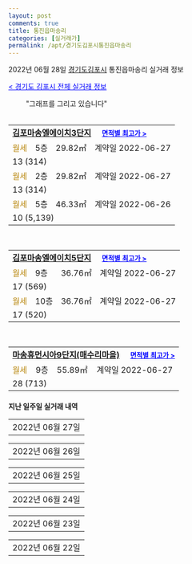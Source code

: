 ```yaml
---
layout: post
comments: true
title: 통진읍마송리
categories: [실거래가]
permalink: /apt/경기도김포시통진읍마송리
---
```


2022년 06월 28일 <a href="/apt/경기도김포시">경기도김포시</a> 통진읍마송리 실거래 정보

<a style="color: blue;" href="/apt/경기도김포시">< 경기도 김포시 전체 실거래 정보</a>

<script type="text/javascript">
  google.charts.load('current', {'packages':['corechart']});
  google.charts.setOnLoadCallback(drawChart);

  function drawChart() {
    var data = google.visualization.arrayToDataTable([['거래일', '매매', '전월세', '전매'], ['21-01', 1, 0, 0], ['21-02', 14, 7, 0], ['21-03', 0, 1, 0], ['21-04', 0, 1, 0], ['21-05', 0, 7, 0], ['21-06', 4, 25, 0], ['21-07', 6, 124, 0], ['21-08', 4, 62, 0], ['21-09', 2, 72, 0], ['21-10', 4, 26, 0], ['21-11', 2, 17, 0], ['21-12', 2, 28, 0], ['22-01', 1, 26, 0], ['22-02', 1, 24, 0], ['22-03', 3, 9, 0], ['22-04', 4, 38, 0], ['22-05', 4, 21, 0], ['22-06', 0, 227, 0]]);

    var options = {
      title: '최근 1년간 유형별 거래량 추이',
      legend: { position: 'bottom' }
    };

    setTimeout(function() {
        var chart = new google.visualization.LineChart(document.getElementById('columnchart_material'));
        chart.draw(data, (options));
        document.getElementById('loading').style.display = 'none';
    }, 200);

  }
</script>


<div id="loading" style="z-index:20; display: block; margin-left: 35px">"그래프를 그리고 있습니다"</div>
<div id="columnchart_material" style="width: 95%; margin-left: -35px; display: block"></div>
<!--<div style="width: 95%; margin-left: -35px; display: block">
      <script async src="https://pagead2.googlesyndication.com/pagead/js/adsbygoogle.js?client=ca-pub-3485438051770037"
          crossorigin="anonymous"></script>
      <ins class="adsbygoogle"
          style="display:block"
          data-ad-format="fluid"
          data-ad-layout-key="-fb+5w+4e-db+86"
          data-ad-client="ca-pub-3485438051770037"
          data-ad-slot="1827090281"></ins>
      <script>
          (adsbygoogle = window.adsbygoogle || []).push({});
      </script>
</div>-->
<br>
<table>
  <tr>
    <td colspan="4" style="font-weight: bold;"><a href="/apt/경기도김포시통진읍마송리김포마송엘에이치3단지">김포마송엘에이치3단지</a> &nbsp;&nbsp;&nbsp; <a style="color: blue; font-size: smaller;" href="/apt/경기도김포시통진읍마송리김포마송엘에이치3단지">면적별 최고가 ></a></td>
  </tr>
    
  <tr>
    <td><a style="color: darkgoldenrod">월세</a></td>
    <td>5층</td>
    <td>29.82㎡</td>
    <td>계약일 2022-06-27</td>
  </tr>
  <tr>
    <td colspan="4">13 (314)</td>
  </tr>
    
  <tr>
    <td><a style="color: darkgoldenrod">월세</a></td>
    <td>2층</td>
    <td>29.82㎡</td>
    <td>계약일 2022-06-27</td>
  </tr>
  <tr>
    <td colspan="4">13 (314)</td>
  </tr>
    
  <tr>
    <td><a style="color: darkgoldenrod">월세</a></td>
    <td>5층</td>
    <td>46.33㎡</td>
    <td>계약일 2022-06-26</td>
  </tr>
  <tr>
    <td colspan="4">10 (5,139)</td>
  </tr>
    
</table>
<br>
<table>
  <tr>
    <td colspan="4" style="font-weight: bold;"><a href="/apt/경기도김포시통진읍마송리김포마송엘에이치5단지">김포마송엘에이치5단지</a> &nbsp;&nbsp;&nbsp; <a style="color: blue; font-size: smaller;" href="/apt/경기도김포시통진읍마송리김포마송엘에이치5단지">면적별 최고가 ></a></td>
  </tr>
    
  <tr>
    <td><a style="color: darkgoldenrod">월세</a></td>
    <td>9층</td>
    <td>36.76㎡</td>
    <td>계약일 2022-06-27</td>
  </tr>
  <tr>
    <td colspan="4">17 (569)</td>
  </tr>
    
  <tr>
    <td><a style="color: darkgoldenrod">월세</a></td>
    <td>10층</td>
    <td>36.76㎡</td>
    <td>계약일 2022-06-27</td>
  </tr>
  <tr>
    <td colspan="4">17 (520)</td>
  </tr>
    
</table>
<br>
<table>
  <tr>
    <td colspan="4" style="font-weight: bold;"><a href="/apt/경기도김포시통진읍마송리마송휴먼시아9단지(매수리마을)">마송휴먼시아9단지(매수리마을)</a> &nbsp;&nbsp;&nbsp; <a style="color: blue; font-size: smaller;" href="/apt/경기도김포시통진읍마송리마송휴먼시아9단지(매수리마을)">면적별 최고가 ></a></td>
  </tr>
    
  <tr>
    <td><a style="color: darkgoldenrod">월세</a></td>
    <td>9층</td>
    <td>55.89㎡</td>
    <td>계약일 2022-06-27</td>
  </tr>
  <tr>
    <td colspan="4">28 (713)</td>
  </tr>
    
</table>
    
<div style="margin-top: 20px; margin-bottom: 13px"><b>지난 일주일 실거래 내역</b></div>

  <table style="width: 100%; margin-bottom: 1px">
      <tr class="header">
        <td>2022년 06월 27일</td>
      </tr>
      <tr class="child" style="display: none">
        <td>
            
        <table>
          <tr>
            <td colspan="4" style="font-weight: bold;"><a href="https://search.naver.com/search.naver?query=김포마송엘에이치3단지">김포마송엘에이치3단지</a> &nbsp;&nbsp;&nbsp; <a style="color: blue; font-size: smaller;" href="/apt/경기도김포시통진읍마송리김포마송엘에이치3단지">면적별 최고가 ></a></td>            
          </tr>

          <tr>
            <td><a style="color: darkgoldenrod">월세</a></td>
            <td>1층</td>
            <td>46.33㎡</td>
            <td>계약일 2022-06-24</td>
          </tr>
          <tr>
            <td colspan="4">26 (639)</td>
          </tr>
    
        </table>
    
        </td>
      </tr>
  </table>
    
  <table style="width: 100%; margin-bottom: 1px">
      <tr class="header">
        <td>2022년 06월 26일</td>
      </tr>
      <tr class="child" style="display: none">
        <td>
            
        <table>
          <tr>
            <td colspan="4" style="font-weight: bold;"><a href="https://search.naver.com/search.naver?query=김포마송엘에이치3단지">김포마송엘에이치3단지</a> &nbsp;&nbsp;&nbsp; <a style="color: blue; font-size: smaller;" href="/apt/경기도김포시통진읍마송리김포마송엘에이치3단지">면적별 최고가 ></a></td>            
          </tr>

          <tr>
            <td><a style="color: darkgoldenrod">월세</a></td>
            <td>15층</td>
            <td>46.33㎡</td>
            <td>계약일 2022-06-24</td>
          </tr>
          <tr>
            <td colspan="4">26 (639)</td>
          </tr>
    
        </table>
        <table style="margin-top: 5px">
          <tr>
            <td colspan="4" style="font-weight: bold;"><a href="https://search.naver.com/search.naver?query=김포마송엘에이치5단지">김포마송엘에이치5단지</a> &nbsp;&nbsp;&nbsp; <a style="color: blue; font-size: smaller;" href="/apt/경기도김포시통진읍마송리김포마송엘에이치5단지">면적별 최고가 ></a></td>            
          </tr>
    
          <tr>
            <td><a style="color: darkgoldenrod">월세</a></td>
            <td>5층</td>
            <td>36.76㎡</td>
            <td>계약일 2022-06-25</td>
          </tr>
          <tr>
            <td colspan="4">13 (2,669)</td>
          </tr>
    
        </table>
    
        </td>
      </tr>
  </table>
    
  <table style="width: 100%; margin-bottom: 1px">
      <tr class="header">
        <td>2022년 06월 25일</td>
      </tr>
      <tr class="child" style="display: none">
        <td>
            
        <table>
          <tr>
            <td colspan="4" style="font-weight: bold;"><a href="https://search.naver.com/search.naver?query=김포마송엘에이치3단지">김포마송엘에이치3단지</a> &nbsp;&nbsp;&nbsp; <a style="color: blue; font-size: smaller;" href="/apt/경기도김포시통진읍마송리김포마송엘에이치3단지">면적별 최고가 ></a></td>            
          </tr>

          <tr>
            <td><a style="color: darkgoldenrod">월세</a></td>
            <td>10층</td>
            <td>29.82㎡</td>
            <td>계약일 2022-06-24</td>
          </tr>
          <tr>
            <td colspan="4">7 (2,014)</td>
          </tr>
    
          <tr>
            <td><a style="color: darkgoldenrod">월세</a></td>
            <td>9층</td>
            <td>29.82㎡</td>
            <td>계약일 2022-06-20</td>
          </tr>
          <tr>
            <td colspan="4">6 (2,114)</td>
          </tr>
    
          <tr>
            <td><a style="color: darkgoldenrod">월세</a></td>
            <td>13층</td>
            <td>46.33㎡</td>
            <td>계약일 2022-06-24</td>
          </tr>
          <tr>
            <td colspan="4">21 (2,939)</td>
          </tr>
    
          <tr>
            <td><a style="color: darkgoldenrod">월세</a></td>
            <td>12층</td>
            <td>29.82㎡</td>
            <td>계약일 2022-06-24</td>
          </tr>
          <tr>
            <td colspan="4">13 (314)</td>
          </tr>
    
          <tr>
            <td><a style="color: darkgoldenrod">월세</a></td>
            <td>2층</td>
            <td>29.82㎡</td>
            <td>계약일 2022-06-24</td>
          </tr>
          <tr>
            <td colspan="4">12 (1,014)</td>
          </tr>
    
        </table>
        <table style="margin-top: 5px">
          <tr>
            <td colspan="4" style="font-weight: bold;"><a href="https://search.naver.com/search.naver?query=김포마송엘에이치5단지">김포마송엘에이치5단지</a> &nbsp;&nbsp;&nbsp; <a style="color: blue; font-size: smaller;" href="/apt/경기도김포시통진읍마송리김포마송엘에이치5단지">면적별 최고가 ></a></td>            
          </tr>
    
          <tr>
            <td><a style="color: darkgoldenrod">월세</a></td>
            <td>11층</td>
            <td>36.76㎡</td>
            <td>계약일 2022-06-24</td>
          </tr>
          <tr>
            <td colspan="4">11 (2,224)</td>
          </tr>
    
        </table>
    
        </td>
      </tr>
  </table>
    
  <table style="width: 100%; margin-bottom: 1px">
      <tr class="header">
        <td>2022년 06월 24일</td>
      </tr>
      <tr class="child" style="display: none">
        <td>
            
        <table>
          <tr>
            <td colspan="4" style="font-weight: bold;"><a href="https://search.naver.com/search.naver?query=김포마송엘에이치3단지">김포마송엘에이치3단지</a> &nbsp;&nbsp;&nbsp; <a style="color: blue; font-size: smaller;" href="/apt/경기도김포시통진읍마송리김포마송엘에이치3단지">면적별 최고가 ></a></td>            
          </tr>

          <tr>
            <td><a style="color: darkgoldenrod">월세</a></td>
            <td>8층</td>
            <td>46.33㎡</td>
            <td>계약일 2022-06-21</td>
          </tr>
          <tr>
            <td colspan="4">26 (639)</td>
          </tr>
    
          <tr>
            <td><a style="color: darkgoldenrod">월세</a></td>
            <td>10층</td>
            <td>46.33㎡</td>
            <td>계약일 2022-06-23</td>
          </tr>
          <tr>
            <td colspan="4">26 (639)</td>
          </tr>
    
          <tr>
            <td><a style="color: darkgoldenrod">월세</a></td>
            <td>3층</td>
            <td>46.33㎡</td>
            <td>계약일 2022-06-23</td>
          </tr>
          <tr>
            <td colspan="4">21 (2,939)</td>
          </tr>
    
          <tr>
            <td><a style="color: darkgoldenrod">월세</a></td>
            <td>4층</td>
            <td>46.33㎡</td>
            <td>계약일 2022-06-23</td>
          </tr>
          <tr>
            <td colspan="4">21 (2,939)</td>
          </tr>
    
          <tr>
            <td><a style="color: darkgoldenrod">월세</a></td>
            <td>2층</td>
            <td>46.33㎡</td>
            <td>계약일 2022-06-23</td>
          </tr>
          <tr>
            <td colspan="4">21 (2,939)</td>
          </tr>
    
          <tr>
            <td><a style="color: darkgoldenrod">월세</a></td>
            <td>11층</td>
            <td>46.33㎡</td>
            <td>계약일 2022-06-23</td>
          </tr>
          <tr>
            <td colspan="4">21 (2,939)</td>
          </tr>
    
          <tr>
            <td><a style="color: darkgoldenrod">월세</a></td>
            <td>6층</td>
            <td>46.33㎡</td>
            <td>계약일 2022-06-23</td>
          </tr>
          <tr>
            <td colspan="4">21 (2,939)</td>
          </tr>
    
          <tr>
            <td><a style="color: darkgoldenrod">월세</a></td>
            <td>8층</td>
            <td>46.33㎡</td>
            <td>계약일 2022-06-23</td>
          </tr>
          <tr>
            <td colspan="4">21 (2,939)</td>
          </tr>
    
          <tr>
            <td><a style="color: darkgoldenrod">월세</a></td>
            <td>1층</td>
            <td>46.33㎡</td>
            <td>계약일 2022-06-23</td>
          </tr>
          <tr>
            <td colspan="4">21 (2,939)</td>
          </tr>
    
          <tr>
            <td><a style="color: darkgoldenrod">월세</a></td>
            <td>10층</td>
            <td>46.33㎡</td>
            <td>계약일 2022-06-23</td>
          </tr>
          <tr>
            <td colspan="4">21 (2,939)</td>
          </tr>
    
          <tr>
            <td><a style="color: darkgoldenrod">월세</a></td>
            <td>12층</td>
            <td>46.33㎡</td>
            <td>계약일 2022-06-23</td>
          </tr>
          <tr>
            <td colspan="4">21 (2,939)</td>
          </tr>
    
          <tr>
            <td><a style="color: darkgoldenrod">월세</a></td>
            <td>7층</td>
            <td>46.33㎡</td>
            <td>계약일 2022-06-23</td>
          </tr>
          <tr>
            <td colspan="4">21 (2,939)</td>
          </tr>
    
          <tr>
            <td><a style="color: darkgoldenrod">월세</a></td>
            <td>5층</td>
            <td>46.33㎡</td>
            <td>계약일 2022-06-23</td>
          </tr>
          <tr>
            <td colspan="4">21 (2,939)</td>
          </tr>
    
          <tr>
            <td><a style="color: darkgoldenrod">월세</a></td>
            <td>15층</td>
            <td>29.82㎡</td>
            <td>계약일 2022-06-23</td>
          </tr>
          <tr>
            <td colspan="4">13 (314)</td>
          </tr>
    
          <tr>
            <td><a style="color: darkgoldenrod">월세</a></td>
            <td>14층</td>
            <td>29.82㎡</td>
            <td>계약일 2022-06-23</td>
          </tr>
          <tr>
            <td colspan="4">13 (314)</td>
          </tr>
    
          <tr>
            <td><a style="color: darkgoldenrod">월세</a></td>
            <td>13층</td>
            <td>29.82㎡</td>
            <td>계약일 2022-06-23</td>
          </tr>
          <tr>
            <td colspan="4">12 (1,014)</td>
          </tr>
    
          <tr>
            <td><a style="color: darkgoldenrod">월세</a></td>
            <td>15층</td>
            <td>29.82㎡</td>
            <td>계약일 2022-06-23</td>
          </tr>
          <tr>
            <td colspan="4">12 (1,014)</td>
          </tr>
    
          <tr>
            <td><a style="color: darkgoldenrod">월세</a></td>
            <td>2층</td>
            <td>29.82㎡</td>
            <td>계약일 2022-06-23</td>
          </tr>
          <tr>
            <td colspan="4">12 (1,014)</td>
          </tr>
    
          <tr>
            <td><a style="color: darkgoldenrod">월세</a></td>
            <td>14층</td>
            <td>29.82㎡</td>
            <td>계약일 2022-06-23</td>
          </tr>
          <tr>
            <td colspan="4">12 (1,014)</td>
          </tr>
    
          <tr>
            <td><a style="color: darkgoldenrod">월세</a></td>
            <td>10층</td>
            <td>29.82㎡</td>
            <td>계약일 2022-06-23</td>
          </tr>
          <tr>
            <td colspan="4">12 (1,014)</td>
          </tr>
    
          <tr>
            <td><a style="color: darkgoldenrod">월세</a></td>
            <td>3층</td>
            <td>29.82㎡</td>
            <td>계약일 2022-06-23</td>
          </tr>
          <tr>
            <td colspan="4">12 (1,014)</td>
          </tr>
    
          <tr>
            <td><a style="color: darkgoldenrod">월세</a></td>
            <td>11층</td>
            <td>29.82㎡</td>
            <td>계약일 2022-06-23</td>
          </tr>
          <tr>
            <td colspan="4">12 (1,014)</td>
          </tr>
    
          <tr>
            <td><a style="color: darkgoldenrod">월세</a></td>
            <td>7층</td>
            <td>29.82㎡</td>
            <td>계약일 2022-06-23</td>
          </tr>
          <tr>
            <td colspan="4">12 (1,014)</td>
          </tr>
    
          <tr>
            <td><a style="color: darkgoldenrod">월세</a></td>
            <td>1층</td>
            <td>29.82㎡</td>
            <td>계약일 2022-06-23</td>
          </tr>
          <tr>
            <td colspan="4">12 (1,014)</td>
          </tr>
    
        </table>
        <table style="margin-top: 5px">
          <tr>
            <td colspan="4" style="font-weight: bold;"><a href="https://search.naver.com/search.naver?query=김포마송엘에이치5단지">김포마송엘에이치5단지</a> &nbsp;&nbsp;&nbsp; <a style="color: blue; font-size: smaller;" href="/apt/경기도김포시통진읍마송리김포마송엘에이치5단지">면적별 최고가 ></a></td>            
          </tr>
    
          <tr>
            <td><a style="color: darkgoldenrod">월세</a></td>
            <td>11층</td>
            <td>16.63㎡</td>
            <td>계약일 2022-06-23</td>
          </tr>
          <tr>
            <td colspan="4">6 (1,179)</td>
          </tr>
    
          <tr>
            <td><a style="color: darkgoldenrod">월세</a></td>
            <td>4층</td>
            <td>16.63㎡</td>
            <td>계약일 2022-06-23</td>
          </tr>
          <tr>
            <td colspan="4">6 (1,179)</td>
          </tr>
    
          <tr>
            <td><a style="color: darkgoldenrod">월세</a></td>
            <td>13층</td>
            <td>36.76㎡</td>
            <td>계약일 2022-06-21</td>
          </tr>
          <tr>
            <td colspan="4">17 (569)</td>
          </tr>
    
          <tr>
            <td><a style="color: darkgoldenrod">월세</a></td>
            <td>8층</td>
            <td>36.76㎡</td>
            <td>계약일 2022-06-23</td>
          </tr>
          <tr>
            <td colspan="4">13 (2,669)</td>
          </tr>
    
          <tr>
            <td><a style="color: darkgoldenrod">월세</a></td>
            <td>13층</td>
            <td>36.76㎡</td>
            <td>계약일 2022-06-23</td>
          </tr>
          <tr>
            <td colspan="4">12 (2,520)</td>
          </tr>
    
        </table>
        <table style="margin-top: 5px">
          <tr>
            <td colspan="4" style="font-weight: bold;"><a href="https://search.naver.com/search.naver?query=마송휴먼시아9단지(매수리마을)">마송휴먼시아9단지(매수리마을)</a> &nbsp;&nbsp;&nbsp; <a style="color: blue; font-size: smaller;" href="/apt/경기도김포시통진읍마송리마송휴먼시아9단지(매수리마을)">면적별 최고가 ></a></td>            
          </tr>
    
          <tr>
            <td><a style="color: darkgoldenrod">월세</a></td>
            <td>3층</td>
            <td>55.89㎡</td>
            <td>계약일 2022-06-22</td>
          </tr>
          <tr>
            <td colspan="4">6 (11,513)</td>
          </tr>
    
        </table>
    
        </td>
      </tr>
  </table>
    
  <table style="width: 100%; margin-bottom: 1px">
      <tr class="header">
        <td>2022년 06월 23일</td>
      </tr>
      <tr class="child" style="display: none">
        <td>
            
        <table>
          <tr>
            <td colspan="4" style="font-weight: bold;"><a href="https://search.naver.com/search.naver?query=김포마송엘에이치3단지">김포마송엘에이치3단지</a> &nbsp;&nbsp;&nbsp; <a style="color: blue; font-size: smaller;" href="/apt/경기도김포시통진읍마송리김포마송엘에이치3단지">면적별 최고가 ></a></td>            
          </tr>

          <tr>
            <td><a style="color: darkgoldenrod">월세</a></td>
            <td>6층</td>
            <td>29.82㎡</td>
            <td>계약일 2022-06-21</td>
          </tr>
          <tr>
            <td colspan="4">6 (2,114)</td>
          </tr>
    
          <tr>
            <td><a style="color: darkgoldenrod">월세</a></td>
            <td>1층</td>
            <td>46.33㎡</td>
            <td>계약일 2022-06-21</td>
          </tr>
          <tr>
            <td colspan="4">26 (639)</td>
          </tr>
    
          <tr>
            <td><a style="color: darkgoldenrod">월세</a></td>
            <td>12층</td>
            <td>46.33㎡</td>
            <td>계약일 2022-06-21</td>
          </tr>
          <tr>
            <td colspan="4">26 (639)</td>
          </tr>
    
          <tr>
            <td><a style="color: darkgoldenrod">월세</a></td>
            <td>3층</td>
            <td>46.33㎡</td>
            <td>계약일 2022-06-22</td>
          </tr>
          <tr>
            <td colspan="4">26 (639)</td>
          </tr>
    
          <tr>
            <td><a style="color: darkgoldenrod">월세</a></td>
            <td>12층</td>
            <td>46.33㎡</td>
            <td>계약일 2022-06-22</td>
          </tr>
          <tr>
            <td colspan="4">26 (639)</td>
          </tr>
    
          <tr>
            <td><a style="color: darkgoldenrod">월세</a></td>
            <td>1층</td>
            <td>46.33㎡</td>
            <td>계약일 2022-06-22</td>
          </tr>
          <tr>
            <td colspan="4">24 (1,539)</td>
          </tr>
    
          <tr>
            <td><a style="color: darkgoldenrod">월세</a></td>
            <td>1층</td>
            <td>46.33㎡</td>
            <td>계약일 2022-06-22</td>
          </tr>
          <tr>
            <td colspan="4">23 (2,039)</td>
          </tr>
    
          <tr>
            <td><a style="color: darkgoldenrod">월세</a></td>
            <td>6층</td>
            <td>46.33㎡</td>
            <td>계약일 2022-06-22</td>
          </tr>
          <tr>
            <td colspan="4">21 (2,939)</td>
          </tr>
    
          <tr>
            <td><a style="color: darkgoldenrod">월세</a></td>
            <td>10층</td>
            <td>46.33㎡</td>
            <td>계약일 2022-06-22</td>
          </tr>
          <tr>
            <td colspan="4">21 (2,939)</td>
          </tr>
    
          <tr>
            <td><a style="color: darkgoldenrod">월세</a></td>
            <td>9층</td>
            <td>46.33㎡</td>
            <td>계약일 2022-06-22</td>
          </tr>
          <tr>
            <td colspan="4">21 (2,939)</td>
          </tr>
    
          <tr>
            <td><a style="color: darkgoldenrod">월세</a></td>
            <td>14층</td>
            <td>46.33㎡</td>
            <td>계약일 2022-06-22</td>
          </tr>
          <tr>
            <td colspan="4">21 (2,939)</td>
          </tr>
    
          <tr>
            <td><a style="color: darkgoldenrod">월세</a></td>
            <td>2층</td>
            <td>46.33㎡</td>
            <td>계약일 2022-06-22</td>
          </tr>
          <tr>
            <td colspan="4">21 (2,939)</td>
          </tr>
    
          <tr>
            <td><a style="color: darkgoldenrod">월세</a></td>
            <td>11층</td>
            <td>46.33㎡</td>
            <td>계약일 2022-06-22</td>
          </tr>
          <tr>
            <td colspan="4">21 (2,939)</td>
          </tr>
    
          <tr>
            <td><a style="color: darkgoldenrod">월세</a></td>
            <td>12층</td>
            <td>46.33㎡</td>
            <td>계약일 2022-06-22</td>
          </tr>
          <tr>
            <td colspan="4">21 (2,939)</td>
          </tr>
    
          <tr>
            <td><a style="color: darkgoldenrod">월세</a></td>
            <td>13층</td>
            <td>46.33㎡</td>
            <td>계약일 2022-06-22</td>
          </tr>
          <tr>
            <td colspan="4">21 (2,939)</td>
          </tr>
    
          <tr>
            <td><a style="color: darkgoldenrod">월세</a></td>
            <td>4층</td>
            <td>46.33㎡</td>
            <td>계약일 2022-06-22</td>
          </tr>
          <tr>
            <td colspan="4">21 (2,939)</td>
          </tr>
    
          <tr>
            <td><a style="color: darkgoldenrod">월세</a></td>
            <td>1층</td>
            <td>46.33㎡</td>
            <td>계약일 2022-06-22</td>
          </tr>
          <tr>
            <td colspan="4">21 (2,939)</td>
          </tr>
    
          <tr>
            <td><a style="color: darkgoldenrod">월세</a></td>
            <td>15층</td>
            <td>46.33㎡</td>
            <td>계약일 2022-06-22</td>
          </tr>
          <tr>
            <td colspan="4">21 (2,939)</td>
          </tr>
    
          <tr>
            <td><a style="color: darkgoldenrod">월세</a></td>
            <td>3층</td>
            <td>46.33㎡</td>
            <td>계약일 2022-06-22</td>
          </tr>
          <tr>
            <td colspan="4">21 (2,939)</td>
          </tr>
    
          <tr>
            <td><a style="color: darkgoldenrod">월세</a></td>
            <td>7층</td>
            <td>46.33㎡</td>
            <td>계약일 2022-06-22</td>
          </tr>
          <tr>
            <td colspan="4">21 (2,939)</td>
          </tr>
    
          <tr>
            <td><a style="color: darkgoldenrod">월세</a></td>
            <td>8층</td>
            <td>46.33㎡</td>
            <td>계약일 2022-06-22</td>
          </tr>
          <tr>
            <td colspan="4">21 (2,939)</td>
          </tr>
    
          <tr>
            <td><a style="color: darkgoldenrod">월세</a></td>
            <td>5층</td>
            <td>46.33㎡</td>
            <td>계약일 2022-06-22</td>
          </tr>
          <tr>
            <td colspan="4">21 (2,939)</td>
          </tr>
    
          <tr>
            <td><a style="color: darkgoldenrod">월세</a></td>
            <td>4층</td>
            <td>37.49㎡</td>
            <td>계약일 2022-06-22</td>
          </tr>
          <tr>
            <td colspan="4">16 (1,901)</td>
          </tr>
    
          <tr>
            <td><a style="color: darkgoldenrod">월세</a></td>
            <td>13층</td>
            <td>29.82㎡</td>
            <td>계약일 2022-06-21</td>
          </tr>
          <tr>
            <td colspan="4">13 (314)</td>
          </tr>
    
          <tr>
            <td><a style="color: darkgoldenrod">월세</a></td>
            <td>14층</td>
            <td>29.82㎡</td>
            <td>계약일 2022-06-22</td>
          </tr>
          <tr>
            <td colspan="4">13 (314)</td>
          </tr>
    
          <tr>
            <td><a style="color: darkgoldenrod">월세</a></td>
            <td>1층</td>
            <td>29.82㎡</td>
            <td>계약일 2022-06-22</td>
          </tr>
          <tr>
            <td colspan="4">13 (314)</td>
          </tr>
    
          <tr>
            <td><a style="color: darkgoldenrod">월세</a></td>
            <td>6층</td>
            <td>29.82㎡</td>
            <td>계약일 2022-06-22</td>
          </tr>
          <tr>
            <td colspan="4">13 (314)</td>
          </tr>
    
          <tr>
            <td><a style="color: darkgoldenrod">월세</a></td>
            <td>12층</td>
            <td>29.82㎡</td>
            <td>계약일 2022-06-22</td>
          </tr>
          <tr>
            <td colspan="4">13 (314)</td>
          </tr>
    
          <tr>
            <td><a style="color: darkgoldenrod">월세</a></td>
            <td>7층</td>
            <td>29.82㎡</td>
            <td>계약일 2022-06-22</td>
          </tr>
          <tr>
            <td colspan="4">13 (314)</td>
          </tr>
    
          <tr>
            <td><a style="color: darkgoldenrod">월세</a></td>
            <td>4층</td>
            <td>29.82㎡</td>
            <td>계약일 2022-06-22</td>
          </tr>
          <tr>
            <td colspan="4">13 (314)</td>
          </tr>
    
          <tr>
            <td><a style="color: darkgoldenrod">월세</a></td>
            <td>15층</td>
            <td>29.82㎡</td>
            <td>계약일 2022-06-22</td>
          </tr>
          <tr>
            <td colspan="4">12 (1,014)</td>
          </tr>
    
          <tr>
            <td><a style="color: darkgoldenrod">월세</a></td>
            <td>9층</td>
            <td>29.82㎡</td>
            <td>계약일 2022-06-22</td>
          </tr>
          <tr>
            <td colspan="4">12 (1,014)</td>
          </tr>
    
          <tr>
            <td><a style="color: darkgoldenrod">월세</a></td>
            <td>14층</td>
            <td>29.82㎡</td>
            <td>계약일 2022-06-22</td>
          </tr>
          <tr>
            <td colspan="4">12 (1,014)</td>
          </tr>
    
          <tr>
            <td><a style="color: darkgoldenrod">월세</a></td>
            <td>6층</td>
            <td>29.82㎡</td>
            <td>계약일 2022-06-22</td>
          </tr>
          <tr>
            <td colspan="4">12 (1,014)</td>
          </tr>
    
          <tr>
            <td><a style="color: darkgoldenrod">월세</a></td>
            <td>11층</td>
            <td>29.82㎡</td>
            <td>계약일 2022-06-22</td>
          </tr>
          <tr>
            <td colspan="4">12 (1,014)</td>
          </tr>
    
          <tr>
            <td><a style="color: darkgoldenrod">월세</a></td>
            <td>7층</td>
            <td>29.82㎡</td>
            <td>계약일 2022-06-22</td>
          </tr>
          <tr>
            <td colspan="4">12 (1,014)</td>
          </tr>
    
          <tr>
            <td><a style="color: darkgoldenrod">월세</a></td>
            <td>2층</td>
            <td>29.82㎡</td>
            <td>계약일 2022-06-22</td>
          </tr>
          <tr>
            <td colspan="4">12 (1,014)</td>
          </tr>
    
          <tr>
            <td><a style="color: darkgoldenrod">월세</a></td>
            <td>4층</td>
            <td>29.82㎡</td>
            <td>계약일 2022-06-22</td>
          </tr>
          <tr>
            <td colspan="4">12 (1,014)</td>
          </tr>
    
          <tr>
            <td><a style="color: darkgoldenrod">월세</a></td>
            <td>12층</td>
            <td>29.82㎡</td>
            <td>계약일 2022-06-22</td>
          </tr>
          <tr>
            <td colspan="4">12 (1,014)</td>
          </tr>
    
          <tr>
            <td><a style="color: darkgoldenrod">월세</a></td>
            <td>10층</td>
            <td>29.82㎡</td>
            <td>계약일 2022-06-22</td>
          </tr>
          <tr>
            <td colspan="4">12 (1,014)</td>
          </tr>
    
          <tr>
            <td><a style="color: darkgoldenrod">월세</a></td>
            <td>1층</td>
            <td>29.82㎡</td>
            <td>계약일 2022-06-22</td>
          </tr>
          <tr>
            <td colspan="4">12 (1,014)</td>
          </tr>
    
          <tr>
            <td><a style="color: darkgoldenrod">월세</a></td>
            <td>5층</td>
            <td>29.82㎡</td>
            <td>계약일 2022-06-22</td>
          </tr>
          <tr>
            <td colspan="4">12 (1,014)</td>
          </tr>
    
          <tr>
            <td><a style="color: darkgoldenrod">월세</a></td>
            <td>3층</td>
            <td>29.82㎡</td>
            <td>계약일 2022-06-22</td>
          </tr>
          <tr>
            <td colspan="4">12 (1,014)</td>
          </tr>
    
          <tr>
            <td><a style="color: darkgoldenrod">월세</a></td>
            <td>8층</td>
            <td>29.82㎡</td>
            <td>계약일 2022-06-22</td>
          </tr>
          <tr>
            <td colspan="4">12 (1,014)</td>
          </tr>
    
          <tr>
            <td><a style="color: darkgoldenrod">월세</a></td>
            <td>13층</td>
            <td>29.82㎡</td>
            <td>계약일 2022-06-22</td>
          </tr>
          <tr>
            <td colspan="4">12 (1,014)</td>
          </tr>
    
        </table>
        <table style="margin-top: 5px">
          <tr>
            <td colspan="4" style="font-weight: bold;"><a href="https://search.naver.com/search.naver?query=김포마송엘에이치5단지">김포마송엘에이치5단지</a> &nbsp;&nbsp;&nbsp; <a style="color: blue; font-size: smaller;" href="/apt/경기도김포시통진읍마송리김포마송엘에이치5단지">면적별 최고가 ></a></td>            
          </tr>
    
          <tr>
            <td><a style="color: darkgoldenrod">월세</a></td>
            <td>7층</td>
            <td>16.63㎡</td>
            <td>계약일 2022-06-22</td>
          </tr>
          <tr>
            <td colspan="4">6 (1,179)</td>
          </tr>
    
          <tr>
            <td><a style="color: darkgoldenrod">월세</a></td>
            <td>8층</td>
            <td>16.63㎡</td>
            <td>계약일 2022-06-22</td>
          </tr>
          <tr>
            <td colspan="4">6 (1,179)</td>
          </tr>
    
          <tr>
            <td><a style="color: darkgoldenrod">월세</a></td>
            <td>9층</td>
            <td>16.63㎡</td>
            <td>계약일 2022-06-22</td>
          </tr>
          <tr>
            <td colspan="4">5 (1,114)</td>
          </tr>
    
          <tr>
            <td><a style="color: darkgoldenrod">월세</a></td>
            <td>5층</td>
            <td>44.71㎡</td>
            <td>계약일 2022-06-22</td>
          </tr>
          <tr>
            <td colspan="4">18 (3,723)</td>
          </tr>
    
          <tr>
            <td><a style="color: darkgoldenrod">월세</a></td>
            <td>2층</td>
            <td>36.76㎡</td>
            <td>계약일 2022-06-22</td>
          </tr>
          <tr>
            <td colspan="4">14 (2,817)</td>
          </tr>
    
          <tr>
            <td><a style="color: darkgoldenrod">월세</a></td>
            <td>3층</td>
            <td>36.76㎡</td>
            <td>계약일 2022-06-22</td>
          </tr>
          <tr>
            <td colspan="4">14 (2,817)</td>
          </tr>
    
          <tr>
            <td><a style="color: darkgoldenrod">월세</a></td>
            <td>11층</td>
            <td>36.76㎡</td>
            <td>계약일 2022-06-22</td>
          </tr>
          <tr>
            <td colspan="4">12 (2,520)</td>
          </tr>
    
          <tr>
            <td><a style="color: darkgoldenrod">월세</a></td>
            <td>11층</td>
            <td>36.76㎡</td>
            <td>계약일 2022-06-22</td>
          </tr>
          <tr>
            <td colspan="4">11 (2,224)</td>
          </tr>
    
          <tr>
            <td><a style="color: darkgoldenrod">월세</a></td>
            <td>10층</td>
            <td>36.76㎡</td>
            <td>계약일 2022-06-22</td>
          </tr>
          <tr>
            <td colspan="4">11 (2,224)</td>
          </tr>
    
          <tr>
            <td><a style="color: darkgoldenrod">월세</a></td>
            <td>16층</td>
            <td>36.76㎡</td>
            <td>계약일 2022-06-22</td>
          </tr>
          <tr>
            <td colspan="4">11 (2,224)</td>
          </tr>
    
        </table>
        <table style="margin-top: 5px">
          <tr>
            <td colspan="4" style="font-weight: bold;"><a href="https://search.naver.com/search.naver?query=마송휴먼시아9단지(매수리마을)">마송휴먼시아9단지(매수리마을)</a> &nbsp;&nbsp;&nbsp; <a style="color: blue; font-size: smaller;" href="/apt/경기도김포시통진읍마송리마송휴먼시아9단지(매수리마을)">면적별 최고가 ></a></td>            
          </tr>
    
          <tr>
            <td><a style="color: darkgoldenrod">월세</a></td>
            <td>9층</td>
            <td>46.87㎡</td>
            <td>계약일 2022-05-25</td>
          </tr>
          <tr>
            <td colspan="4">21 (587)</td>
          </tr>
    
        </table>
    
        </td>
      </tr>
  </table>
    
  <table style="width: 100%; margin-bottom: 1px">
      <tr class="header">
        <td>2022년 06월 22일</td>
      </tr>
      <tr class="child" style="display: none">
        <td>
            
        <table>
          <tr>
            <td colspan="4" style="font-weight: bold;"><a href="https://search.naver.com/search.naver?query=김포마송엘에이치3단지">김포마송엘에이치3단지</a> &nbsp;&nbsp;&nbsp; <a style="color: blue; font-size: smaller;" href="/apt/경기도김포시통진읍마송리김포마송엘에이치3단지">면적별 최고가 ></a></td>            
          </tr>

          <tr>
            <td><a style="color: darkgoldenrod">월세</a></td>
            <td>13층</td>
            <td>46.33㎡</td>
            <td>계약일 2022-06-21</td>
          </tr>
          <tr>
            <td colspan="4">26 (639)</td>
          </tr>
    
          <tr>
            <td><a style="color: darkgoldenrod">월세</a></td>
            <td>6층</td>
            <td>46.33㎡</td>
            <td>계약일 2022-06-21</td>
          </tr>
          <tr>
            <td colspan="4">26 (639)</td>
          </tr>
    
          <tr>
            <td><a style="color: darkgoldenrod">월세</a></td>
            <td>14층</td>
            <td>46.33㎡</td>
            <td>계약일 2022-06-21</td>
          </tr>
          <tr>
            <td colspan="4">26 (639)</td>
          </tr>
    
          <tr>
            <td><a style="color: darkgoldenrod">월세</a></td>
            <td>3층</td>
            <td>46.33㎡</td>
            <td>계약일 2022-06-21</td>
          </tr>
          <tr>
            <td colspan="4">26 (639)</td>
          </tr>
    
          <tr>
            <td><a style="color: darkgoldenrod">월세</a></td>
            <td>7층</td>
            <td>46.33㎡</td>
            <td>계약일 2022-06-21</td>
          </tr>
          <tr>
            <td colspan="4">21 (2,939)</td>
          </tr>
    
          <tr>
            <td><a style="color: darkgoldenrod">월세</a></td>
            <td>10층</td>
            <td>46.33㎡</td>
            <td>계약일 2022-06-21</td>
          </tr>
          <tr>
            <td colspan="4">21 (2,939)</td>
          </tr>
    
          <tr>
            <td><a style="color: darkgoldenrod">월세</a></td>
            <td>6층</td>
            <td>46.33㎡</td>
            <td>계약일 2022-06-21</td>
          </tr>
          <tr>
            <td colspan="4">21 (2,939)</td>
          </tr>
    
          <tr>
            <td><a style="color: darkgoldenrod">월세</a></td>
            <td>12층</td>
            <td>46.33㎡</td>
            <td>계약일 2022-06-21</td>
          </tr>
          <tr>
            <td colspan="4">21 (2,939)</td>
          </tr>
    
          <tr>
            <td><a style="color: darkgoldenrod">월세</a></td>
            <td>5층</td>
            <td>46.33㎡</td>
            <td>계약일 2022-06-21</td>
          </tr>
          <tr>
            <td colspan="4">21 (2,939)</td>
          </tr>
    
          <tr>
            <td><a style="color: darkgoldenrod">월세</a></td>
            <td>14층</td>
            <td>46.33㎡</td>
            <td>계약일 2022-06-21</td>
          </tr>
          <tr>
            <td colspan="4">21 (2,939)</td>
          </tr>
    
          <tr>
            <td><a style="color: darkgoldenrod">월세</a></td>
            <td>11층</td>
            <td>46.33㎡</td>
            <td>계약일 2022-06-21</td>
          </tr>
          <tr>
            <td colspan="4">21 (2,939)</td>
          </tr>
    
          <tr>
            <td><a style="color: darkgoldenrod">월세</a></td>
            <td>8층</td>
            <td>46.33㎡</td>
            <td>계약일 2022-06-21</td>
          </tr>
          <tr>
            <td colspan="4">21 (2,939)</td>
          </tr>
    
          <tr>
            <td><a style="color: darkgoldenrod">월세</a></td>
            <td>9층</td>
            <td>46.33㎡</td>
            <td>계약일 2022-06-21</td>
          </tr>
          <tr>
            <td colspan="4">21 (2,939)</td>
          </tr>
    
          <tr>
            <td><a style="color: darkgoldenrod">월세</a></td>
            <td>13층</td>
            <td>46.33㎡</td>
            <td>계약일 2022-06-21</td>
          </tr>
          <tr>
            <td colspan="4">21 (2,939)</td>
          </tr>
    
          <tr>
            <td><a style="color: darkgoldenrod">월세</a></td>
            <td>3층</td>
            <td>46.33㎡</td>
            <td>계약일 2022-06-21</td>
          </tr>
          <tr>
            <td colspan="4">21 (2,939)</td>
          </tr>
    
          <tr>
            <td><a style="color: darkgoldenrod">월세</a></td>
            <td>15층</td>
            <td>46.33㎡</td>
            <td>계약일 2022-06-21</td>
          </tr>
          <tr>
            <td colspan="4">21 (2,939)</td>
          </tr>
    
          <tr>
            <td><a style="color: darkgoldenrod">월세</a></td>
            <td>1층</td>
            <td>46.33㎡</td>
            <td>계약일 2022-06-21</td>
          </tr>
          <tr>
            <td colspan="4">21 (2,939)</td>
          </tr>
    
          <tr>
            <td><a style="color: darkgoldenrod">월세</a></td>
            <td>7층</td>
            <td>37.49㎡</td>
            <td>계약일 2022-06-21</td>
          </tr>
          <tr>
            <td colspan="4">16 (1,901)</td>
          </tr>
    
          <tr>
            <td><a style="color: darkgoldenrod">월세</a></td>
            <td>3층</td>
            <td>29.82㎡</td>
            <td>계약일 2022-06-21</td>
          </tr>
          <tr>
            <td colspan="4">13 (314)</td>
          </tr>
    
          <tr>
            <td><a style="color: darkgoldenrod">월세</a></td>
            <td>7층</td>
            <td>29.82㎡</td>
            <td>계약일 2022-06-21</td>
          </tr>
          <tr>
            <td colspan="4">12 (1,014)</td>
          </tr>
    
          <tr>
            <td><a style="color: darkgoldenrod">월세</a></td>
            <td>5층</td>
            <td>29.82㎡</td>
            <td>계약일 2022-06-21</td>
          </tr>
          <tr>
            <td colspan="4">12 (1,014)</td>
          </tr>
    
          <tr>
            <td><a style="color: darkgoldenrod">월세</a></td>
            <td>10층</td>
            <td>29.82㎡</td>
            <td>계약일 2022-06-21</td>
          </tr>
          <tr>
            <td colspan="4">12 (1,014)</td>
          </tr>
    
          <tr>
            <td><a style="color: darkgoldenrod">월세</a></td>
            <td>13층</td>
            <td>29.82㎡</td>
            <td>계약일 2022-06-21</td>
          </tr>
          <tr>
            <td colspan="4">12 (1,014)</td>
          </tr>
    
          <tr>
            <td><a style="color: darkgoldenrod">월세</a></td>
            <td>14층</td>
            <td>29.82㎡</td>
            <td>계약일 2022-06-21</td>
          </tr>
          <tr>
            <td colspan="4">12 (1,014)</td>
          </tr>
    
          <tr>
            <td><a style="color: darkgoldenrod">월세</a></td>
            <td>3층</td>
            <td>29.82㎡</td>
            <td>계약일 2022-06-21</td>
          </tr>
          <tr>
            <td colspan="4">12 (1,014)</td>
          </tr>
    
          <tr>
            <td><a style="color: darkgoldenrod">월세</a></td>
            <td>8층</td>
            <td>29.82㎡</td>
            <td>계약일 2022-06-21</td>
          </tr>
          <tr>
            <td colspan="4">12 (1,014)</td>
          </tr>
    
          <tr>
            <td><a style="color: darkgoldenrod">월세</a></td>
            <td>12층</td>
            <td>29.82㎡</td>
            <td>계약일 2022-06-21</td>
          </tr>
          <tr>
            <td colspan="4">12 (1,014)</td>
          </tr>
    
          <tr>
            <td><a style="color: darkgoldenrod">월세</a></td>
            <td>6층</td>
            <td>29.82㎡</td>
            <td>계약일 2022-06-21</td>
          </tr>
          <tr>
            <td colspan="4">12 (1,014)</td>
          </tr>
    
          <tr>
            <td><a style="color: darkgoldenrod">월세</a></td>
            <td>1층</td>
            <td>29.82㎡</td>
            <td>계약일 2022-06-21</td>
          </tr>
          <tr>
            <td colspan="4">12 (1,014)</td>
          </tr>
    
          <tr>
            <td><a style="color: darkgoldenrod">월세</a></td>
            <td>9층</td>
            <td>29.82㎡</td>
            <td>계약일 2022-06-21</td>
          </tr>
          <tr>
            <td colspan="4">12 (1,014)</td>
          </tr>
    
        </table>
        <table style="margin-top: 5px">
          <tr>
            <td colspan="4" style="font-weight: bold;"><a href="https://search.naver.com/search.naver?query=김포마송엘에이치5단지">김포마송엘에이치5단지</a> &nbsp;&nbsp;&nbsp; <a style="color: blue; font-size: smaller;" href="/apt/경기도김포시통진읍마송리김포마송엘에이치5단지">면적별 최고가 ></a></td>            
          </tr>
    
          <tr>
            <td><a style="color: darkgoldenrod">월세</a></td>
            <td>15층</td>
            <td>16.63㎡</td>
            <td>계약일 2022-06-21</td>
          </tr>
          <tr>
            <td colspan="4">6 (1,179)</td>
          </tr>
    
          <tr>
            <td><a style="color: darkgoldenrod">월세</a></td>
            <td>8층</td>
            <td>16.63㎡</td>
            <td>계약일 2022-06-21</td>
          </tr>
          <tr>
            <td colspan="4">6 (1,179)</td>
          </tr>
    
          <tr>
            <td><a style="color: darkgoldenrod">월세</a></td>
            <td>14층</td>
            <td>36.76㎡</td>
            <td>계약일 2022-06-21</td>
          </tr>
          <tr>
            <td colspan="4">13 (2,669)</td>
          </tr>
    
          <tr>
            <td><a style="color: darkgoldenrod">월세</a></td>
            <td>9층</td>
            <td>36.76㎡</td>
            <td>계약일 2022-06-21</td>
          </tr>
          <tr>
            <td colspan="4">13 (2,669)</td>
          </tr>
    
          <tr>
            <td><a style="color: darkgoldenrod">월세</a></td>
            <td>11층</td>
            <td>36.76㎡</td>
            <td>계약일 2022-06-21</td>
          </tr>
          <tr>
            <td colspan="4">13 (2,669)</td>
          </tr>
    
          <tr>
            <td><a style="color: darkgoldenrod">월세</a></td>
            <td>13층</td>
            <td>36.76㎡</td>
            <td>계약일 2022-06-21</td>
          </tr>
          <tr>
            <td colspan="4">13 (2,669)</td>
          </tr>
    
          <tr>
            <td><a style="color: darkgoldenrod">월세</a></td>
            <td>15층</td>
            <td>36.76㎡</td>
            <td>계약일 2022-06-21</td>
          </tr>
          <tr>
            <td colspan="4">12 (2,520)</td>
          </tr>
    
          <tr>
            <td><a style="color: darkgoldenrod">월세</a></td>
            <td>10층</td>
            <td>36.76㎡</td>
            <td>계약일 2022-06-21</td>
          </tr>
          <tr>
            <td colspan="4">12 (2,520)</td>
          </tr>
    
        </table>
        <table style="margin-top: 5px">
          <tr>
            <td colspan="4" style="font-weight: bold;"><a href="https://search.naver.com/search.naver?query=마송휴먼시아9단지(매수리마을)">마송휴먼시아9단지(매수리마을)</a> &nbsp;&nbsp;&nbsp; <a style="color: blue; font-size: smaller;" href="/apt/경기도김포시통진읍마송리마송휴먼시아9단지(매수리마을)">면적별 최고가 ></a></td>            
          </tr>
    
          <tr>
            <td><a style="color: darkgoldenrod">월세</a></td>
            <td>9층</td>
            <td>55.89㎡</td>
            <td>계약일 2022-06-20</td>
          </tr>
          <tr>
            <td colspan="4">6 (11,513)</td>
          </tr>
    
        </table>
    
        </td>
      </tr>
  </table>
    

